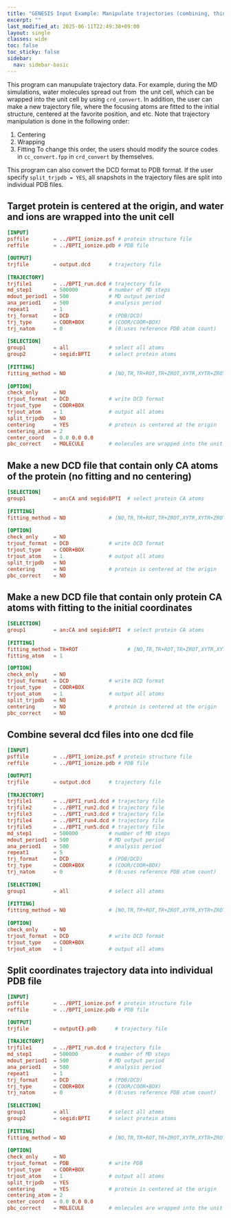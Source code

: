 ```yaml
---
title: "GENESIS Input Example: Manipulate trajectories (combining, thinning, fitting, wrapping, centering, format change) (`crd_convert`)"
excerpt: ""
last_modified_at: 2025-06-11T22:49:38+09:00
layout: single
classes: wide
toc: false
toc_sticky: false
sidebar:
  nav: sidebar-basic
---
```



This program can manupulate trajectory data. For example, during the MD
simulations, water molecules spread out from  the unit cell, which can
be wrapped into the unit cell by using `crd_convert`. In addition, the
user can make a new trajectory file, where the focusing atoms are fitted
to the initial structure, centered at the favorite position, and etc.
Note that trajectory manipulation is done in the following order:
1. Centering
2. Wrapping
3. Fitting
To change this order, the users should modify the source codes in
`cc_convert.fpp` in `crd_convert` by themselves.

This program can also convert the DCD format to PDB format. If the user
specify `split_trjpdb = YES`, all snapshots in the trajectory files are split
into individual PDB files.

## Target protein is centered at the origin, and water and ions are wrapped into the unit cell 


```toml
[INPUT]
psffile        = ../BPTI_ionize.psf # protein structure file
reffile        = ../BPTI_ionize.pdb # PDB file

[OUTPUT]
trjfile        = output.dcd      # trajectory file
 
[TRAJECTORY]
trjfile1       = ../BPTI_run.dcd # trajectory file
md_step1       = 500000          # number of MD steps
mdout_period1  = 500             # MD output period
ana_period1    = 500             # analysis period
repeat1        = 1
trj_format     = DCD             # (PDB/DCD)
trj_type       = COOR+BOX        # (COOR/COOR+BOX)
trj_natom      = 0               # (0:uses reference PDB atom count)
 
[SELECTION]
group1         = all             # select all atoms
group2         = segid:BPTI      # select protein atoms
 
[FITTING]
fitting_method = NO              # [NO,TR,TR+ROT,TR+ZROT,XYTR,XYTR+ZROT]
 
[OPTION]
check_only     = NO
trjout_format  = DCD             # write DCD format
trjout_type    = COOR+BOX
trjout_atom    = 1               # output all atoms
split_trjpdb   = NO
centering      = YES             # protein is centered at the origin
centering_atom = 2
center_coord   = 0.0 0.0 0.0
pbc_correct    = MOLECULE        # molecules are wrapped into the unit cell
```

## Make a new DCD file that contain only CA atoms of the protein (no fitting and no centering)


```toml
[SELECTION]
group1         = an:CA and segid:BPTI  # select protein CA atoms
 
[FITTING]
fitting_method = NO              # [NO,TR,TR+ROT,TR+ZROT,XYTR,XYTR+ZROT]
 
[OPTION]
check_only     = NO
trjout_format  = DCD             # write DCD format
trjout_type    = COOR+BOX
trjout_atom    = 1               # output all atoms
split_trjpdb   = NO
centering      = NO              # protein is centered at the origin
pbc_correct    = NO
```

## Make a new DCD file that contain only protein CA atoms with fitting to the initial coordinates


```toml
[SELECTION]
group1         = an:CA and segid:BPTI  # select protein CA atoms
 
[FITTING]
fitting_method = TR+ROT                # [NO,TR,TR+ROT,TR+ZROT,XYTR,XYTR+ZROT]
fitting_atom   = 1 

[OPTION]
check_only     = NO
trjout_format  = DCD             # write DCD format
trjout_type    = COOR+BOX
trjout_atom    = 1               # output all atoms
split_trjpdb   = NO
centering      = NO              # protein is centered at the origin
pbc_correct    = NO
```

## Combine several dcd files into one dcd file


```toml
[INPUT]
psffile        = ../BPTI_ionize.psf # protein structure file
reffile        = ../BPTI_ionize.pdb # PDB file

[OUTPUT]
trjfile        = output.dcd      # trajectory file
 
[TRAJECTORY]
trjfile1       = ../BPTI_run1.dcd # trajectory file
trjfile2       = ../BPTI_run2.dcd # trajectory file
trjfile3       = ../BPTI_run3.dcd # trajectory file
trjfile4       = ../BPTI_run4.dcd # trajectory file
trjfile5       = ../BPTI_run5.dcd # trajectory file
md_step1       = 500000          # number of MD steps
mdout_period1  = 500             # MD output period
ana_period1    = 500             # analysis period
repeat1        = 5
trj_format     = DCD             # (PDB/DCD)
trj_type       = COOR+BOX        # (COOR/COOR+BOX)
trj_natom      = 0               # (0:uses reference PDB atom count)
 
[SELECTION]
group1         = all             # select all atoms
 
[FITTING]
fitting_method = NO              # [NO,TR,TR+ROT,TR+ZROT,XYTR,XYTR+ZROT]
 
[OPTION]
check_only     = NO
trjout_format  = DCD             # write DCD format
trjout_type    = COOR+BOX
trjout_atom    = 1               # output all atoms
```

## Split coordinates trajectory data into individual PDB file


```toml
[INPUT]
psffile        = ../BPTI_ionize.psf # protein structure file
reffile        = ../BPTI_ionize.pdb # PDB file

[OUTPUT]
trjfile        = output{}.pdb      # trajectory file
 
[TRAJECTORY]
trjfile1       = ../BPTI_run.dcd # trajectory file
md_step1       = 500000          # number of MD steps
mdout_period1  = 500             # MD output period
ana_period1    = 500             # analysis period
repeat1        = 1
trj_format     = DCD             # (PDB/DCD)
trj_type       = COOR+BOX        # (COOR/COOR+BOX)
trj_natom      = 0               # (0:uses reference PDB atom count)
 
[SELECTION]
group1         = all             # select all atoms
group2         = segid:BPTI      # select protein atoms
 
[FITTING]
fitting_method = NO              # [NO,TR,TR+ROT,TR+ZROT,XYTR,XYTR+ZROT]
 
[OPTION]
check_only     = NO
trjout_format  = PDB             # write PDB
trjout_type    = COOR+BOX
trjout_atom    = 1               # output all atoms
split_trjpdb   = YES
centering      = YES             # protein is centered at the origin
centering_atom = 2
center_coord   = 0.0 0.0 0.0
pbc_correct    = MOLECULE        # molecules are wrapped into the unit cell
```

